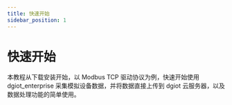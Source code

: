 ```yaml
---
title: 快速开始
sidebar_position: 1
---
```


# 快速开始

本教程从下载安装开始，以 Modbus TCP 驱动协议为例，快速开始使用 dgiot_enterprise 采集模拟设备数据，并将数据直接上传到 dgiot 云服务器，以及数据处理功能的简单使用。